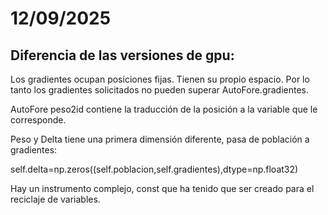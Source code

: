 # 12/09/2025

## Diferencia de las versiones de gpu:

Los gradientes ocupan posiciones fijas. Tienen su propio espacio. Por lo tanto los gradientes solicitados no pueden superar AutoFore.gradientes. 

AutoFore peso2id contiene la traducción de la posición a la variable que le corresponde.

Peso y Delta tiene una primera dimensión diferente, pasa de población a gradientes:

self.delta=np.zeros((self.poblacion,self.gradientes),dtype=np.float32)


Hay un instrumento complejo, const que ha tenido que ser creado para el reciclaje de variables.
